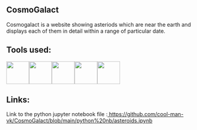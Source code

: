 <h2>CosmoGalact</h2>
<p>Cosmogalact is a website showing asteriods which are near the earth and displays each of them in detail within a range of particular date.</p> 
<h2>Tools used:</h2> 
<div style="display:flex;">
  <a href="https://python.org"><img src="https://img.icons8.com/color/50/000000/python.png" width="60" height="60"/></a>
  <a href="https://www.json.org/json-en.html"><img src="https://img.icons8.com/color/50/000000/json.png" width="60" height="60" /></a>
  <a href="https://api.nasa.gov/"><img src="https://img.icons8.com/color/50/000000/nasa.png" width="60" height="60"/></a>
  <a href="https://html.com/"><img src="https://img.icons8.com/color/50/000000/html-5.png" width="60" height="60"/></a>
  <a href="https://developer.mozilla.org/en-US/docs/Web/CSS"><img src="https://img.icons8.com/color/50/000000/css3.png" width="60" height="60"/></a>
</div>
<h2>Links:</h2>
<p>Link to the python jupyter notebook file :<a href="https://github.com/cool-man-vk/CosmoGalact/blob/main/python%20nb/asteroids.ipynb">
https://github.com/cool-man-vk/CosmoGalact/blob/main/python%20nb/asteroids.ipynb</a>
</p>

